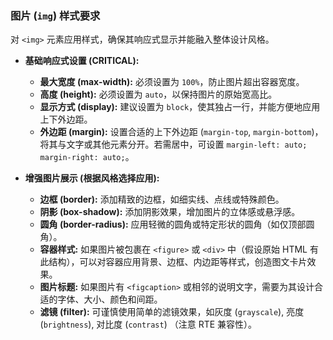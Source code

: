 ### 图片 (`img`) 样式要求

对 `<img>` 元素应用样式，确保其响应式显示并能融入整体设计风格。

*   **基础响应式设置 (CRITICAL):**
    *   **最大宽度 (max-width):** 必须设置为 `100%`，防止图片超出容器宽度。
    *   **高度 (height):** 必须设置为 `auto`，以保持图片的原始宽高比。
    *   **显示方式 (display):** 建议设置为 `block`，使其独占一行，并能方便地应用上下外边距。
    *   **外边距 (margin):** 设置合适的上下外边距 (`margin-top`, `margin-bottom`)，将其与文字或其他元素分开。若需居中，可设置 `margin-left: auto; margin-right: auto;`。

*   **增强图片展示 (根据风格选择应用):**
    *   **边框 (border):** 添加精致的边框，如细实线、点线或特殊颜色。
    *   **阴影 (box-shadow):** 添加阴影效果，增加图片的立体感或悬浮感。
    *   **圆角 (border-radius):** 应用轻微的圆角或特定形状的圆角（如仅顶部圆角）。
    *   **容器样式:** 如果图片被包裹在 `<figure>` 或 `<div>` 中（假设原始 HTML 有此结构），可以对容器应用背景、边框、内边距等样式，创造图文卡片效果。
    *   **图片标题:** 如果图片有 `<figcaption>` 或相邻的说明文字，需要为其设计合适的字体、大小、颜色和间距。
    *   **滤镜 (filter):** 可谨慎使用简单的滤镜效果，如灰度 (`grayscale`), 亮度 (`brightness`), 对比度 (`contrast`) （注意 RTE 兼容性）。 